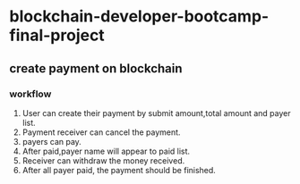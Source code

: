 # blockchain-developer-bootcamp-final-project
## create payment on blockchain
###  workflow
1. User can create their payment by submit amount,total amount and payer list.
2. Payment receiver can cancel the payment.
3. payers can pay.
4. After paid,payer name will appear to paid list.
5. Receiver can withdraw the money received.
6. After all payer paid, the payment should be finished.
